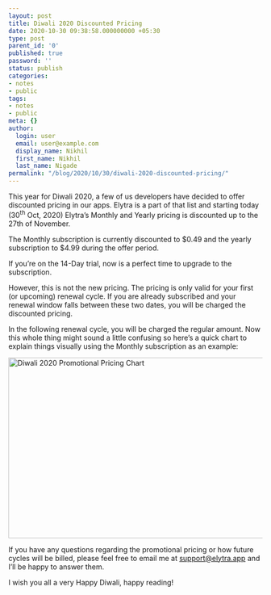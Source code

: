 ```yaml
---
layout: post
title: Diwali 2020 Discounted Pricing
date: 2020-10-30 09:38:58.000000000 +05:30
type: post
parent_id: '0'
published: true
password: ''
status: publish
categories:
- notes
- public
tags:
- notes
- public
meta: {}
author:
  login: user
  email: user@example.com
  display_name: Nikhil
  first_name: Nikhil
  last_name: Nigade
permalink: "/blog/2020/10/30/diwali-2020-discounted-pricing/"
---
```

<p>This year for Diwali 2020, a few of us developers have decided to offer discounted pricing in our apps. Elytra is a part of that list and starting today (30<sup>th</sup> Oct, 2020) Elytra’s Monthly and Yearly pricing is discounted up to the 27th of November. </p>
<p>The Monthly subscription is currently discounted to $0.49 and the yearly subscription to $4.99 during the offer period. </p>
<p>If you’re on the 14-Day trial, now is a perfect time to upgrade to the subscription. </p>
<p>However, this is not the new pricing. The pricing is only valid for your first (or upcoming) renewal cycle. If you are already subscribed and your renewal window falls between these two dates, you will be charged the discounted pricing. </p>
<p>In the following renewal cycle, you will be charged the regular amount. Now this whole thing might sound a little confusing so here’s a quick chart to explain things visually using the Monthly subscription as an example: </p>
<p>
<picture>
<source srcset="https://blog.elytra.app/wp-content/uploads/2020/10/Diwali-2020-Pricing-Dark.jpg, https://blog.elytra.app/wp-content/uploads/2020/10/Diwali-2020-Pricing-Dark@2x.png 2x" media="(prefers-color-scheme:dark)" /> <img src="{{ site.baseurl }}/assets/2020/10/Diwali-2020-Pricing.jpg" srcset="https://blog.elytra.app/wp-content/uploads/2020/10/Diwali-2020-Pricing@2x.png 2x" alt="Diwali 2020 Promotional Pricing Chart" width="602" height="358" /></picture></p>
<p>If you have any questions regarding the promotional pricing or how future cycles will be billed, please feel free to email me at <a href="mailto:support@elytra.app">support@elytra.app</a> and I’ll be happy to answer them.</p>
<p>I wish you all a very Happy Diwali, happy reading!</p>
